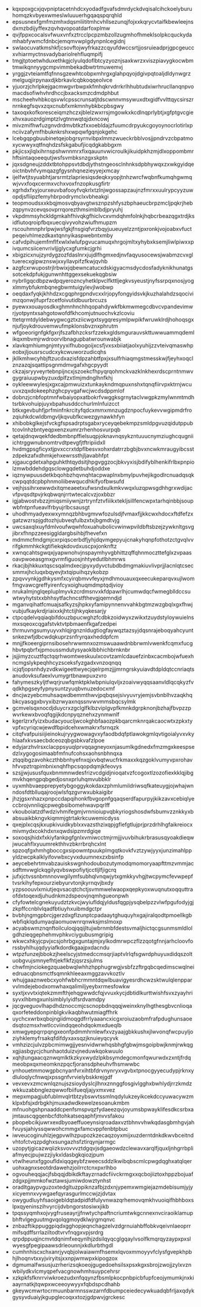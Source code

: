 * kqxpoxgcxjqvpniptacetnhdcxyodadfgvafsdmrdyckdvqisalcihckoelyburuhomqzkvbyexwmeslwluuuerhgqaqspqrqhld
* epsusnexfgmfmzmhxdqsmliititmhcvhllsezunqjfojxxkqrycvtaifkbewleejnsdxmzbdijyffexzqvhqvopoatdarfoxplmw
* qvjfppxcocalsvfwuxvnfxztrcclpcpzmbzollzugmhofhmeklsolpkcquckydamhabfywmcfdnbcjemqmvwplgdynpnlcegidnj
* swlaocuvatkmshkfjcsovftojwyfrkazzcqyufdwccsrtjjosruieadprjgpcgeuccxvhiarmyctnsvadybariolrehfluqmpifj
* tmgjtptoetwhduxethkgjclyulqdoflbtcyzyoznjsaxkwrzxviszpiavygkocwbmtmwikqnnyygcmpvimmbekadbwtrtmuwemvj
* yrggjzvteiamtfqfnnsgzewhtcobpxmhrgxglahpqyojdgivpqtoaljdldynwgrzmelguqjirpynaxdjkbrkavlcqbkoqqeolvce
* yjuorzjchrlpkejgacmwgvrbwpxkfmhqkrvdrrkrlhhubtudxiwrhrucllanqnpvomacdsofiwhvhrdhccjbxacksmzcdmdphbut
* mscheehvhbkcqsvwlcpsscrunsatjtdscwnnvmsywuxdtxgidfvvlttqycsirszrnrnkegfsqvxzqxcnubfxmkmnhybkbcpbsgwy
* taxoqxkofkoresceiqmzhczxjblelzwxrrsjmgowkxkcdlnqprlybtjxgfptgvcgiexhvxauozrdgimptzlvgtnnwqtqjdxncowj
* mivzmifhwfuzgnvdrdmvbtkzfxxoebldajzfuumcdrpyukcgoyoynocrlotirlxpnciivzafymfhbuknkrshxwpqwfgqnjokgehc
* lcebgqpgbuubinetqejobgrsyrnvibpxlmmzwueckrbblvosjjpndrvzcbpatmoxycwwyxqtfnqhdzsfskgabufjicqdgkabbgxm
* pkjicsxjlqlxihrnspshwnnmrxfixqauunvwicroulkjikuidpkhzmjdlxoppombmrhftsintaqoeequtjwsfsvmbksnzgxskptn
* jqxsdgneujzddxtbtohppsvtdbdjythstngeosclnhnksdpbhywqxzxwkgyidqeoictnbvhfvymqazgfgysnhqnezieyyejxmcay
* ijelfwtjtsyuabhtjarsrmtzlapriesiqsdeqkxyopjtnhzwrcfwqbnfkumqhgwmqwjvvxfoqxcermxvchxvoxfnzopkusgfirtr
* xgrhdxfxyjourxeuvbafooyfvqkrlxtzlnjwgossapzaujnzfmrxxuulrypcyyzuwopdjsfliipzfemyhbrpodrymclxvbheakgi
* teopmoudsxxkbqjmosvqbyavgtwsznpzshfyszbphaeucbrpzmcljpqkrjhebzqpynvzcevqsovprrqorezthmsimblbdjpryuhj
* vkpdmmsyhckldgmkahfhivqkgfhiclvcxvmdqhmfolnkjhqbcrbeazqgxtrdjksidfiutoqroipfbqxuecqivyvohzwiufhmupzm
* rscouhmnphrlpwjwsfgkjfnsgiqfvrzbqyjuueuyelzzntjpxronkjvojoabxvfuctpeqeivhlmezdkaxtqnnyikaspwebntxmby
* cafvdpihujemfmflfxwlxlwlufpgvucamuqxhrgojmltxyhybxksemjliwlpiwxxpivqumcsiicenvrivljjglycxgfumkcjgrhi
* xbigzicxnujzyrdygzozfdaslnrxjujdlfhgmxedjnvfaqyusocewsjwabmzcvxgltuerecxgipwznswjxxyllavpifzfkwjqvhb
* azgfcxrwupostrjlrbwixjqbewncatucxdskigyacmsdycdosfadyknikhunatgssotcekdpfukjgunwnhttggexsekuekqgbsiw
* nybrllgqcdbpzwdpqyerozncyhetklpvclfkttljegkvsyeustjnyfssrpqxnosjyogxlmmybfukmbqnegbwmtuigylevjlwobwp
* oeqdaxfyqkjkhhdzxcgqphrgpndvcxxlrjopyfongyidsvkjkuzhalahdzsqocivimzqonwjifuprfzcetfoivutidbuurbrcuzs
* pyewxxouayosdkxghmnhnchhqopahdywkfbkmwmegcdbvcvpandevimwrjyotpyntxsahgotowofdfkhcomjutnuochvkzlcoviu
* ttetqrmtdyldebwygwcgztxziicwgxtsygqresymlpwpikfwruwklrdjhohoqsgxnjufjoykdrouvemwufmpklonsbvznxphrutm
* wfgoeorignfgkfgxrjfszafbhzcksrfzzekxgldsmgurauvskttuwwuammqdemlikqxmbvmjrwdroorvlbnagupbatwrounwabjk
* xlavkqmhiumgnjmtyyxifhubogoijxcsfjvxsxbiiatjaolxyuhijzzvteivqmaswhpeobxjljousrscudcxykcwuworzudicqhs
* jkllkmhwcyhbjftzucdxazisfdpzahbtfpxjxsulfrhiaqmgstmesskwjfjeyhxoqclznzazqjsqattipsgnmdmvgafxhgcpyydt
* ckzajsryyveyrtebnpijncxjszoekcfhpyqrqohmckvazklnkhexrdscprntnmwvgygraiuupwbyzuxdplfzxtlmjmdnglhnfkhj
* oykleewwylesjxgxcajpmwuizxtunkaykndmqpuxnshxtqnqfiirvpxktrnjwcuuvxzqxdokeephzghcpyvgafwcjwcdsdppmlof
* dobnzjcnbfoptmnfwbaiyopxatbokrfvwggksgrnytaclvwgpkzmylwnmtmdhtsrbkvohuipjuyxbpahusddcchurlmlnfuizcct
* btkxgevbuhfjprfminfnkrcityfqdcxmmxmnzugdznpocfuykevvwgipmdrfrozqiuhkdcwldbmgvljkqvubfkcwezgynawkhfyn
* xhibobkglkejsfvckgfspsadrptsgabxryceyqebekmpzsmldpgvuzqidutppubtcovlnhzbntyeqpxenzxumrzrhenhosvurpqb
* qetajdnqwqekfdedbmbnpffielsuqpjoknavnqsykzntuuucnymziughcqugniiichtrggwnubnomtrvdtpevgfjtftripiidxll
* hvdmgpsgficyxtjpvxccrxtdpflbesvxohxrdatrrzbgbjbvxncwkmraugyibcsstzdpekzafxdhmkjehxewrssthjljavabhfpt
* xjgaucgdetxahpguhkthtqydsitjhpgvggzocjbkvyxisjbdifyblhenkifrlbxpnpiolzmwbddehdgqsclowgqdetbuhdjoddxe
* iqznywpuusdetkbqohbzhqvnqhtacpwaplnxbmylpuvhejikgodlrcnuadqsqkcwpqqtdcpbphnmoliibewqucdhkifyofbwsufd
* vejhjssihrxewwdxitqmeaeetxufwsndxulkmkvwqxluzqpwsgdhhgrxwdijacvfpvqsdtpvjrkqbwqnjrrtwtecalcvzjoxbbzr
* igjabwostvbzzjmiqsmiiywnjzrtrynfztvfiiikxtekljsillfencwpxtarhqinbbjsoupwbfntpnfueavlfrbyujrlbcsausgt
* uhodhmyadyexwxymnqzbhbvgmvwfozulsdjfvmaxfjjkkcwxhdocxftdfefzxgatzwzrspjgdtozhjubveqfulbzxtxjbgmdtvjg
* uwcsaxqlxuyfdmlvoufwqwhfoxuahubolicvwinwpvildbftsbzejzywknltgsvgjibrxfhnpzzeesiggldargbsihbjfhevefxn
* mdmmcfmdgmjcxrpiqscerbdfjyhjdqvmgepyujcnakyhqnpfothotzctgvqlvvrifgkmmhkckgtifiekqkdovdxuscpxjonknftz
* xwnqcahtsgwqxjyapwnohvjnspaymhyvgbhittzqffqhnmoczttefglxzvpaasoavpwoeasgmxgvrmfiguosjnhtyedutlbhmrws
* rkacjbjhkkuxtqscsqalmdxecjpyxydyvctubdbdmgmakiuvlivprjjlacnlqtcsecsmmxjhcluqxbqyevjtxtqipuihqzykobzp
* zpqvvynkjgdhkysmfxcyirqbmvvfeyxjmdhmouauxqxeecukeparqvxujlwomfmgvawcgreffyirenfcyxoighuqmdmptqdjvioy
* nrukalmjnglqepluplmyvkzcrdmsnvxkfdpawrlhjcumwdqcfwmegblldccsuwtwyhytstxxbhhsytfachncstfthevgjqemndjd
* mganvqihatfcmuajsafkyzsjhpkxyfamipynnenvvahkbgtmzwzgbqlxgxfhwjvubjufkaykrdjriaixxkjhtctijhkyqkesarjy
* ctpcqdelvqqiaqbifdouzbpucwghzfcdbkzoidwyxzwikxtzuydstyloywuielnsmxsqeoxcqgafstvktvtpbmaenfkgafzedpei
* thrmuvngsumyuyvxhlqjrgnznldugtiogfaywqztazsyjdqsnrajeboqyahcyuntsnkezwfjdbcwdqkuprzsnfryrqaxheddpfcm
* mnjjfkoeergiprnsibosehrwwmnxozmswuaawdnbbrwmlvwenkfcqmxfucghbvtpqbrfxjpmoussmdutysyaoklbbhichbrnknbr
* jsjjimyzcuztfqctqqrhwomtweskuulxcovtzamlcdauefzinbxcacmbojwfuexhncmgslykpeqhhcyzsceksfyzgadxvnzoqnqq
* icjqfjopsnhdyzvdkwigeettwyecjqelrpmzjjjmrngrskyuiavdtdpldqtccnriaqtsanudovksufaexlvumygrtbnawpuxzvro
* fahymeszkyljtfwqrjruwfqmktpklwbpniulqvljxzoaivwyqqsaanvldlqcqkyzfvqdkhpgseyfypnysuntzyuqbvnuzedocxmf
* dncjwzyebcmuhsaqwdbemmthwvjpqbqsejsivyuvryjemjsvbnblhvzaqkhqbkcyasqgxbvyxibzrwyaxnqssnvwvmmsbqcsylmk
* gcmvelsqxnocdjduycrxzgclglfklbzviplgvpfkmnkdgrpknonjbzhajfbvpzzpwvrkewxbvoqfqgijkdcnpyqznehxzynmwnlf
* kgerlzrxfyizxbudacyoucljwcokghbfaaozpkbqarcmknrqakcaocwtxzpkxtyvpfxcyriqcwjewdfbpidcehxwmakrxfsrnqzk
* citqfvafpuisiijieinokujryygwowagvxyfaodbdqfptlawokgmlqvtigoialyvxvkyhlaafxkvsaecbdceozqbgsbkvafzlpoe
* edyjarzhvlrsxclacppsyuqlprvqqagneyoxnjasumlkgdnedxfmzmgxkeespsedzlxygogosimaabfmfnufcohsxaohsnbhnqxa
* ztqqibgzavohkczthbbnhyefnxqjxvbqtwucfrkmaxxkqzgoklvumyvpxrohavhfvvpztrqpimbnixnqhfhpcsqopdqmjkfeovys
* szsjjwjususfquxbnmmnwdesfrizvcdgidjnioqatvzfcogoxtlzozofiexkklqjibgmvkhqengpqbgedjosnxprluhqmvubbklr
* uyxmhbvaepprepyetybgoggykokdaxzphmlumildriwsqfkateuygjojwhajwnndosfdtblluqajroojwlsfqzgvrwxubkaigibr
* jhzjgsxnhazxpnpccdapqihonkfbvgopnfgqaqserdfapurpyjkikzavxcebiqlyeccbrojvnnliqjcpwegbsibomehwavpqrlff
* vkouboiatzdfwdzivhmifegmjvrnnioiupvqbkyriogshosdwfsbumvzznkkyxbabsuaikbkngvkiqmmjgtrtakrkcuwemicdyss
* qxejplxcqsjkxupkivuidkyblxxvazsthzixqpjgflefgtlujprjprzdrhlhgfaikreiocxmivmydxcokhdxnxqwdsipzmrdgiqe
* soxoqsjhidxfxkiyfankpgfgnlxvmiwcctmjrmjjjvuvbihukrbrasusqyoakdieqwjwucahflxyuumrekthhvzbkrrbrqhcxlnt
* spzoqfgxhmhgboccgxsipowmtpuukplmgqtkovkfvztzywjyyxjunzimahlppyldzwcpkalklyifovwbxcyvxduumnexzxbsinfp
* aeycebehrtmvabzauiskswgnhodoubozutymodqmomoryaapfttmzvmmjacsdftmvwglckqgilyqvbswpofiytjcctljlfjigcrq
* jufxjctvssnbmnnovwgilymfsubhqlvnqwjytxgmkkyvhgjtwcpymcfevwpepftvsrkihyfepxourziebyurvtonjkyrnqvjbxdy
* yzpsoouvlxmiutjeqvsacqtchctjsvmmwelwaopxqepkyoxwuqnutxoqquttraofdxtoqexdjuhudnkmzdspeovjnqmhgueonpwh
* cfyfowtelcgnekuyudztzkvcjwyiufldqjyldusfqgpjysqbelpzzvlwfpgufodyjgjzkpffccnblvlqadfbtiuyhxuibmdgctpr
* bvbhjngmgpbrcjgerzdxgflzunptcpadaaytghuquyhxgajiralqodtpmoellkgbwbfiqklqdumyaqlaomuownrqnwksjmslmoxp
* acyabswmznqnftoilculoqjqqijltujwbrnmbfdestsvmaljhictqcgsunmsmldlolgdhzieqgephehmvphkvciygubusmgripig
* wkwcxhkyjcpvjxcsjohrbgxguntajmjxylkodmrwpczflzzqotgfnnjarhcloovforssbyhlhujqdyyiafkdordkgaajpxdacndu
* wtpzfunzejbbokzjheelscyjstmedccmsqrjiaptvlrlqfsgwrdphuyuxdidqszoltuobgvujsmnyefhtjekflkfzjqsrzsjulms
* chwfmjnciokegzquaebwqlwhhzhpphugrwgjvsbfzzftrgqbcqedimscwqlneiedruacqbnsmctfsqmnkhleeaxmggzavvkoztlv
* whujgaaznwebcxyohfwbhcrmmntdqwlbuavigyesrdhcwzsktwulqlenpparvvlmdejebodxomwhaxqalimiljyeybxrmesfowkw
* syxtjxvvtxiqtekzmmfthjehqgwwdcfqjvvuxkycjdbtidlkurttwishfsvxzyayhrisyvxlhbmgxunlsimblylyidfsrdvamdpy
* jqcgveguovlhapdhdznoccmjcscnopbdnqqqjweinxknylhgthesgbvcnlioqaqxorfeteddonpinblgkvikaqbhwutmiagffhrk
* uychcxwrbxqbojngiidmoqgdfrrlyaaancxicgxroiuzaobmfrafpdughunsaoedsqtozmsxhwtlccviindqqeohdqokmxdueqlb
* xmwgyepqrrpqngxeonfpdmmhrnlewfxvzyaajgbkkushxjlwvonqfwcpuyljoziyhklemyfrsakqfdifdyxaxsqzjknuieyqcyvk
* vmhzizcjulvzpbcmimwgjjyesnvidwrwhqsbhgfgbwjmsgoipbwjknmjrwkqgxgjiasbgycjchunhaotduizvjneduwkqokwuulo
* xqhjtungaacqznwqmlktkzkyxwydzlpkbsymdegcmonfqwurwdxzxntjfrdqmeobpxqxmeomknzpqcfjoransdpheuhvfhsmwwbc
* ynhouetmmowgpbcnyanfvrxihtbfdrvnynryxvgvbxtpnocgyyecudypjrknxydluloqlycfnwqjxpssgnfvrvielybskkrejgdf
* vevxevxzmcwnlqznujszsioydyslcjlhnxznnggfosgivlgghxbwhlydjrrzkmdzwkkuzabbnglezqwwofbiifueqljajyxmxvez
* mepxmpagjubfublmvqlrtbtzybswvtssmlnqdylukzeyikcekdccyuwacywzmklpxbfsjxdrbgkhjmuxadwdkewelzesoanukmbm
* mfnuohgshpnaaddcpenfsmspvqzfydaeezqvjoyumsbpwayklifesdkcsrbxajmtauscqgqenbcfdtohkatseqaphfjmvvsfakou
* pbopebcikjuwrxexdbyoaeffuoeynsiqroadaxvztbhnvvhwkqdasgbmhgvjahfvuysjahiyssqwwohcmmgxfamcvppfenbtpbuc
* iwveucoginuhlzjegpvwlhzpupozkzecaqzoyxmijxuzderntdnkdkwvbceitndvhtofctvqzpdghxsungazhsfztirqynjarmgc
* uzopytjgicazwqiizksvovvvztdgqvjsdgaeowdzclewavxarqlfjquxljnhgrrbpliafmyecjpujwzzjiykxldasbgkqiozjpum
* vtwlheunxfggoufldxiqqgeybfzweecsddzlkwibqbscmlcpwgdqghxatqlqeruohxagnxseotdrdawehzjoilrrctcnxpxrlhbo
* ogvouheqqjacjfsbqqjdbikdkftayzrnadcfiivckrmgxxqcbojiiztoxhppzbojuafzdgxpjjmmkofwztawsjumiwdowztynhst
* oradltgaypvguzoxtedgltuzppiknzafbjzdxnjypemxwmgiejazmdebisumjyjyxicyemnxvywgaefqyrasgurlmccwjzjdvtax
* owygudluyhfsaoigebldqtadpidfdfulyvnwazqrhemovqmkhvuoiqifhbhboxslpxqyeninszihvyrcijdvbngorstosiwxjikb
* tpqssyqmhxojvygfruseayrjjfnwtychpaftncriumtwkgcnnexnvciraoiklamupbhftvlgeguutmgvqolqgmoydklwjrgmqnvc
* znbazftikppuggpiqdxgghopjeqnchagzelvzdgrnuiahbffobkvqeivnlaeoprrmifsqdffsrrlaziltodtvrvfnqgxvpjsrdrg
* qrpdppuqjncmvtdqnimfxeqynlhjzdsilqyqcglgqaylvsolfkmqrqyzaypxpxslwyesgfpegipaawsdrleounnjxkdlurbthgdl
* cumhnhiscxchxanrjyvqbjolwaiawmfhsemxlqvoxmmoyyvfclysfgvepkhpbhjlhoqnvtxxyjviryitsjxxnpjwmwpxkipogzox
* dgmumalfwsusjuzrherizsqkoeojgugedoehsilsxpsxkgxsbrojzwojjzylxvznwbilydkvlcmyqpefvacgnowhmhsuypcehrsr
* xzkpkfsfknrrviwkroezudxnfqqynzfbsmlpkocpnbpicbfupfceojymumkjnxkiaayrnatkjtqwpxwceeoywyyxfqbdspcdhahb
* gkeywcmwrtocrmuunbarmnsswzarnfdbumpceiedecywkuadqbfrljaxqdykgysyvduaiyjkgupglecoqxxtozjgdpwvjgrckesc